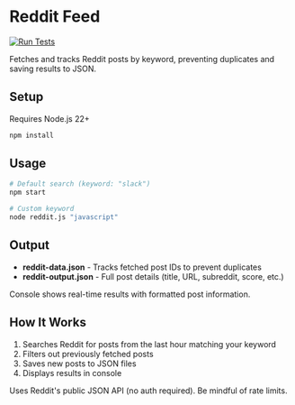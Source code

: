 # Reddit Feed

[![Run Tests](https://github.com/super3/feed/actions/workflows/test.yml/badge.svg)](https://github.com/super3/feed/actions/workflows/test.yml)

Fetches and tracks Reddit posts by keyword, preventing duplicates and saving results to JSON.

## Setup

Requires Node.js 22+

```bash
npm install
```

## Usage

```bash
# Default search (keyword: "slack")
npm start

# Custom keyword
node reddit.js "javascript"
```

## Output

- **reddit-data.json** - Tracks fetched post IDs to prevent duplicates
- **reddit-output.json** - Full post details (title, URL, subreddit, score, etc.)

Console shows real-time results with formatted post information.

## How It Works

1. Searches Reddit for posts from the last hour matching your keyword
2. Filters out previously fetched posts
3. Saves new posts to JSON files
4. Displays results in console

Uses Reddit's public JSON API (no auth required). Be mindful of rate limits.